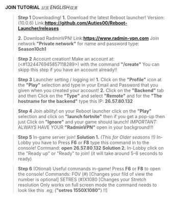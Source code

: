 **JOIN TUTORIAL** *🇺🇸 ENGLISH🇬🇧*


> **Step 1**
> Downloading! 
> **1.** Download the latest Reboot launcher!
> Version:(10.0.6)
> Link:**https://github.com/Auties00/Reboot-Launcher/releases**
> 
> **2.** 
> Download RadminVPN!
> Link:**https://www.radmin-vpn.com**
> Join network **"Private network"** 
> for name and password type: **Season10ch1**


> **Step 2**
> Account creation!
> Make an account at:(<#1324476945857118289>) with the command **"/create"**
> You can skipp this step if you have an account already!!


> **Step 3**
> Launcher setting / logging in!
> **1.** Click on the **"Profile"** icon at the **"Play"** selection and type in your Email and Password that you given when you created your account!
> **2.** Click on the **"Backend"** tab and then Click on the **"Type"** and select **"Remote"** and for the **"The hostname for the backend"** type this IP: **26.57.80.132**


> **Step 4**
> Join ability!
> on your Reboot launcher click on the **"Play"** selection and click on **"launch fortnite"**
> then if you get a pop-up then just Click on **"Ignore"** and your game should launch!
> *IMPORTANT:* ALWAYS HAVE YOUR **"RadminVPN"** open in your background!!!


> **Step 5**
> In-game server join!
> **Solution 1.** *(This for Older seasons !!)*
> In-Lobby you have to Press **F6** or **F8** type this command in to the console!
> Command: **open 26.57.80.132** 
> **Solution 2.**
> In-Lobby click on the "Ready up" or "Ready" to join! (it will take around 5-6 seconds to ready)


> **Step 6** (Otional)
> Useful commands in-game!
> Press **F6** or **F8** to open the console!
> Commands:
> FOV (#) [Changes your fild of view the number is optional]
> SETRES (#)X1080 [Changes your Stretch resolution Only works on full screen mode the command needs to look like this .eg; (**"setres 1550X1080"**) !!]
